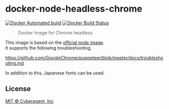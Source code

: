 # docker-node-headless-chrome

[![Docker Automated build](https://img.shields.io/docker/automated/catsoss/node-headless-chrome.svg?style=flat-square)](https://hub.docker.com/r/catsoss/node-headless-chrome/)
[![Docker Build Status](https://img.shields.io/docker/build/catsoss/node-headless-chrome.svg?style=flat-square)](https://hub.docker.com/r/catsoss/node-headless-chrome/)

> Docker Image for Chrome headless.

This image is based on the [official node image](https://hub.docker.com/_/node/).  
It supports the following troubleshooting.

https://github.com/GoogleChrome/puppeteer/blob/master/docs/troubleshooting.md

In addition to this, Japanese fonts can be used.

## License

[MIT © Cyberagent, Inc](./LICENSE)
